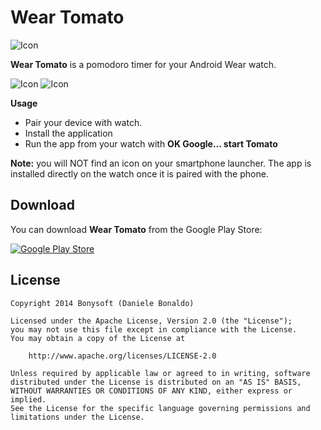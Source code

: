 Wear Tomato
================

![Icon](https://raw.githubusercontent.com/danybony/wear-pomodoro/master/mobile/src/main/res/drawable-xxhdpi/ic_launcher.png)

**Wear Tomato** is a pomodoro timer for your Android Wear watch.

![Icon](https://raw.githubusercontent.com/danybony/wear-pomodoro/master/screenshots/en/round_1.png)
![Icon](https://raw.githubusercontent.com/danybony/wear-pomodoro/master/screenshots/en/square_3.png)

**Usage**
* Pair your device with watch.
* Install the application
* Run the app from your watch with **OK Google... start Tomato**

**Note:** you will NOT find an icon on your smartphone launcher. The app is installed directly on the watch once it is paired with the phone.

## Download
You can download **Wear Tomato** from the Google Play Store:

[![Google Play Store](https://developer.android.com/images/brand/en_generic_rgb_wo_60.png)](https://play.google.com/store/apps/details?id=net.bonysoft.wearpomodoro)

## License

```
Copyright 2014 Bonysoft (Daniele Bonaldo)

Licensed under the Apache License, Version 2.0 (the "License");
you may not use this file except in compliance with the License.
You may obtain a copy of the License at

    http://www.apache.org/licenses/LICENSE-2.0

Unless required by applicable law or agreed to in writing, software
distributed under the License is distributed on an "AS IS" BASIS,
WITHOUT WARRANTIES OR CONDITIONS OF ANY KIND, either express or implied.
See the License for the specific language governing permissions and
limitations under the License.
